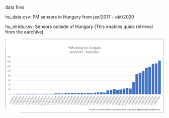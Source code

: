data files

hu_data.csv:  PM sensors in Hungary from jan/2017 - okt/2020

hu_nirids.csv: Sensors outside of Hungary (This enables quick retrieval from the earchive)

![PM sensors in Hungary from jan/2017 - okt/2020](https://github.com/cskolly/scisca/blob/main/sc/sciscagraph.png)
